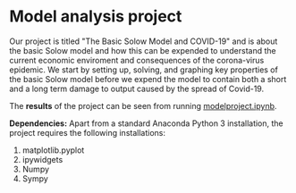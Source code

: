 # Model analysis project

Our project is titled "The Basic Solow Model and COVID-19" and is about the basic Solow model and how this can be expended to understand the current economic enviroment and consequences of the corona-virus epidemic. We start by setting up, solving, and graphing key properties of the basic Solow model before we expend the model to contain both a short and a long term damage to output caused by the spread of Covid-19.

The **results** of the project can be seen from running [modelproject.ipynb](modelproject.ipynb).

**Dependencies:** Apart from a standard Anaconda Python 3 installation, the project requires the following installations:


1. matplotlib.pyplot
2. ipywidgets
3. Numpy 
4. Sympy

